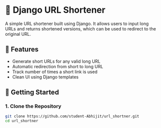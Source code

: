 # 🔗 Django URL Shortener

A simple URL shortener built using Django. It allows users to input long URLs and returns shortened versions, which can be used to redirect to the original URL.

## 📌 Features

- Generate short URLs for any valid long URL
- Automatic redirection from short to long URL
- Track number of times a short link is used
- Clean UI using Django templates

## 🚀 Getting Started

### 1. Clone the Repository

```bash
git clone https://github.com/student-Abhijit/url_shortner.git
cd url_shortner
